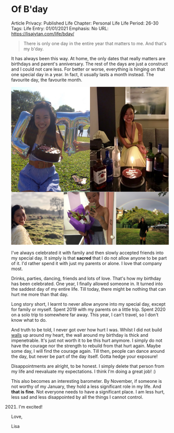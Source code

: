# Of B'day

Article Privacy: Published
Life Chapter: Personal Life
Life Period: 26-30
Tags: Life
Entry: 01/01/2021
Emphasis: No
URL: https://lisajytan.com/life/bday/

> There is only one day in the entire year that matters to me. And that's my b'day.
> 

It has always been this way. At home, the only dates that really matters are birthdays and parent's anniversary. The rest of the days are just a construct and I could not care less. For better or worse, everything is hinging on that one special day in a year. In fact, it usually lasts a month instead. The favourite day, the favourite month.

![Of%20B'day%206f84096ecce641f1aff9a355ea2b7fe7/IMG_9752.jpg](Of%20B'day%206f84096ecce641f1aff9a355ea2b7fe7/IMG_9752.jpg)

I've always celebrated it with family and then slowly accepted friends into my special day. It simply is that **sacred** that I do not allow anyone to be part of it. I'd rather spend it with just my parents or alone. I love that company most. 

Drinks, parties, dancing, friends and lots of love. That's how my birthday has been celebrated. One year, I finally allowed someone in. It turned into the saddest day of my entire life. Till today, there might be nothing that can hurt me more than that day. 

Long story short, I learnt to never allow anyone into my special day, except for family or myself. Spent 2019 with my parents on a little trip. Spent 2020 on a solo trip to somewhere far away. This year, I can't travel, so I don't know what to do. 

And truth to be told, I never got over how hurt I was. Whilst I did not build [walls](https://lisajytan.com/love/walls/) up around my heart, the wall around my birthday is thick and impenetrable. It's just not worth it to be this hurt anymore. I simply do not have the courage nor the strength to rebuild from that hurt again. Maybe some day, I will find the courage again. Till then, people can dance around the day, but never be part of the day itself. Gotta hedge your exposure! 

Disappointments are alright, to be honest. I simply delete that person from my life and reevaluate my expectations. I think I'm doing a great job! :) 

This also becomes an interesting barometer. By November, if someone is not worthy of my January, they hold a less significant role in my life. And **that is fine**. Not everyone needs to have a significant place. I am less hurt, less sad and less disappointed by all the things I cannot control.

2021. I'm excited!

Love,

Lisa
